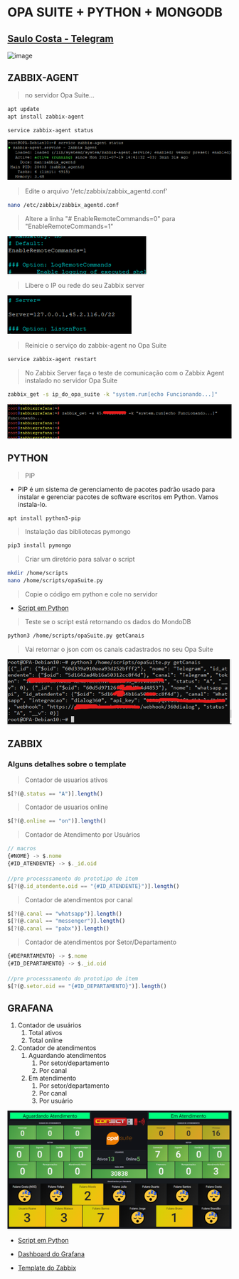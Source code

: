 # OPA SUITE + PYTHON + MONGODB

## [Saulo Costa - Telegram](https://t.me/saulos2costa/ "telegram")

![image](https://user-images.githubusercontent.com/23584038/128373763-ffbb7def-8089-4e82-87d7-4039c2b2de86.png)

## ZABBIX-AGENT

> no servidor Opa Suite...

```sh
apt update
apt install zabbix-agent
```

```sh
service zabbix-agent status
```

![print grafana](./recursos/img/service%20zabbix-agent%20status.png)

> Edite o arquivo '/etc/zabbix/zabbix_agentd.conf'

```sh
nano /etc/zabbix/zabbix_agentd.conf
```

> Altere a linha "# EnableRemoteCommands=0" para "EnableRemoteCommands=1"

![-](./recursos/img/enable_remote_config.png)

> Libere o IP ou rede do seu Zabbix server

![-](./recursos/img/redes_permitidas.png)

> Reinicie o serviço do zabbix-agent no Opa Suite

```sh
service zabbix-agent restart
```

> No Zabbix Server faça o teste de comunicação com o Zabbix Agent instalado no servidor Opa Suite

```sh
zabbix_get -s ip_do_opa_suite -k "system.run[echo Funcionando...]"
```

![-](./recursos/img/teste_zabbix_agent.png)

## PYTHON

> PIP

- PIP é um sistema de gerenciamento de pacotes padrão usado para instalar e gerenciar pacotes de software escritos em Python. Vamos instala-lo.

```sh
apt install python3-pip
```

> Instalação das bibliotecas pymongo

```sh
pip3 install pymongo
```

> Criar um diretório para salvar o script

```sh
mkdir /home/scripts
nano /home/scripts/opaSuite.py
```

> Copie o código em python e cole no servidor

- [Script em Python](./recursos/python/opaSuite.py)

> Teste se o script está retornando os dados do MondoDB

```sh
python3 /home/scripts/opaSuite.py getCanais
```

> Vai retornar o json com os canais cadastrados no seu Opa Suite

![-](./recursos/img/teste_script_python.png)

<!-- ![-](./recursos/img/teste_zabbix_agent.png) -->

## ZABBIX

### Alguns detalhes sobre o template

> Contador de usuarios ativos

```js
$[?(@.status == "A")].length()
```

> Contador de usuarios online

```js
$[?(@.online == "on")].length()
```

> Contador de Atendimento por Usuários

```js
// macros
{#NOME} -> $.nome
{#ID_ATENDENTE} -> $._id.oid

//pre processsamento do prototipo de item
$[?(@.id_atendente.oid == "{#ID_ATENDENTE}")].length()
```

> Contador de atendimentos por canal

```js
$[?(@.canal == "whatsapp")].length()
$[?(@.canal == "messenger")].length()
$[?(@.canal == "pabx")].length()
```

> Contador de atendimentos por Setor/Departamento

```js
{#DEPARTAMENTO} -> $.nome
{#ID_DEPARTAMENTO} -> $._id.oid

//pre processsamento do prototipo de item
$[?(@.setor.oid == "{#ID_DEPARTAMENTO}")].length()
```

## GRAFANA

1) Contador de usuários
   1) Total ativos
   2) Total online
2) Contador de atendimentos
   1) Aguardando atendimentos
      1) Por setor/departamento
      2) Por canal
   2) Em atendimento
      1) Por setor/departamento
      2) Por canal
      3) Por usuário

![print grafana](./recursos/img/print.png)

- [Script em Python](./recursos/python/opaSuite.py)

- [Dashboard do Grafana](./recursos/grafana/dashboard_opa_suite.json)

- [Template do Zabbix](./recursos/zabbix/OpaSuiteTemplate.xml)
